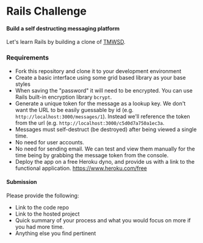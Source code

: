 # Rails Challenge

#### Build a self destructing messaging platform

Let's learn Rails by building a clone of [TMWSD](https://www.thismessagewillselfdestruct.com/).

### Requirements

- Fork this repository and clone it to your development environment
- Create a basic interface using some grid based library as your base styles
- When saving the "password" it will need to be encrypted. You can use Rails built-in encryption library `bcrypt`.
- Generate a unique token for the message as a lookup key. We don't want the URL to be easily guessable by id (e.g. `http://localhost:3000/messages/1`). Instead we'll reference the token from the url (e.g. `http://localhost:3000/c5d0d7a750a1ec3a`.
- Messages must self-destruct (be destroyed) after being viewed a single time.
- No need for user accounts.
- No need for sending email. We can test and view them manually for the time being by grabbing the message token from the console.
- Deploy the app on a free Heroku dyno, and provide us with a link to the functional application. https://www.heroku.com/free

#### Submission

Please provide the following:
- Link to the code repo
- Link to the hosted project
- Quick summary of your process and what you would focus on more if you had more time.
- Anything else you find pertinent 
